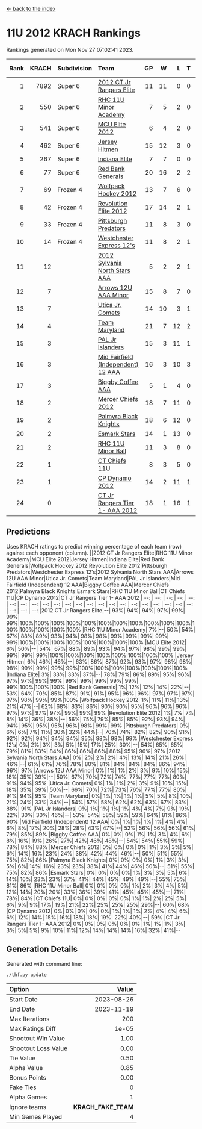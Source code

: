 [<- back to the index](readme.md)
# 11U 2012 KRACH Rankings
Rankings generated on Mon Nov 27 07:02:41 2023.

Rank|KRACH|Subdivision|Team|GP|W|L|T|OTW|OTL|SoS|Exp Wins|Win Diff
---:|---:|:---|:---|---:|---:|---:|---:|---:|---:|---:|---:|---:
1|7892|Super 6|[2012 CT Jr Rangers Elite](https://gamesheetstats.com/seasons/3664/teams/140909/schedule)|11|11|0|0|0|0|136|11.8|-0.0
2|550|Super 6|[RHC 11U Minor Academy](https://gamesheetstats.com/seasons/3664/teams/140913/schedule)|7|5|2|0|0|1|1140|5.8|-0.0
3|541|Super 6|[MCU Elite 2012](https://gamesheetstats.com/seasons/3664/teams/140908/schedule)|6|4|2|0|2|0|309|4.8|-0.0
4|462|Super 6|[Jersey Hitmen](https://gamesheetstats.com/seasons/3664/teams/140915/schedule)|15|12|3|0|0|0|1061|12.8|-0.0
5|267|Super 6|[Indiana Elite](https://gamesheetstats.com/seasons/3664/teams/144355/schedule)|7|7|0|0|0|0|5|7.9|0.0
6|77|Super 6|[Red Bank Generals](https://gamesheetstats.com/seasons/3664/teams/140916/schedule)|20|16|2|2|2|0|34|17.9|0.0
7|69|Frozen 4|[Wolfpack Hockey 2012](https://gamesheetstats.com/seasons/3664/teams/140914/schedule)|13|7|6|0|0|1|1287|7.8|-0.0
8|42|Frozen 4|[Revolution Elite 2012](https://gamesheetstats.com/seasons/3664/teams/140924/schedule)|17|14|2|1|1|0|15|15.4|0.0
9|33|Frozen 4|[Pittsburgh Predators](https://gamesheetstats.com/seasons/3664/teams/140925/schedule)|11|8|3|0|0|1|22|8.9|0.0
10|14|Frozen 4|[Westchester Express 12's](https://gamesheetstats.com/seasons/3664/teams/140919/schedule)|11|8|2|1|1|0|7|9.4|0.0
11|12||[2012 Sylvania North Stars AAA](https://gamesheetstats.com/seasons/3664/teams/162461/schedule)|5|2|2|1|0|0|91|3.4|0.0
12|7||[Arrows 12U AAA Minor](https://gamesheetstats.com/seasons/3664/teams/140920/schedule)|15|8|7|0|1|0|74|8.9|0.0
13|7||[Utica Jr. Comets](https://gamesheetstats.com/seasons/3664/teams/140923/schedule)|14|10|3|1|2|0|11|11.4|0.0
14|4||[Team Maryland](https://gamesheetstats.com/seasons/3664/teams/140928/schedule)|21|7|12|2|1|0|1453|8.9|0.0
15|3||[PAL Jr Islanders](https://gamesheetstats.com/seasons/3664/teams/140921/schedule)|15|3|11|1|0|2|1037|4.4|0.0
16|3||[Mid Fairfield (Independent) 12 AAA](https://gamesheetstats.com/seasons/3664/teams/140910/schedule)|16|3|10|3|0|2|48|5.4|0.0
17|3||[Biggby Coffee AAA](https://gamesheetstats.com/seasons/3664/teams/144354/schedule)|5|1|4|0|0|0|92|1.9|0.0
18|2||[Mercer Chiefs 2012](https://gamesheetstats.com/seasons/3664/teams/140918/schedule)|18|7|11|0|0|1|10|7.9|0.0
19|2||[Palmyra Black Knights](https://gamesheetstats.com/seasons/3664/teams/140927/schedule)|18|6|12|0|0|1|14|6.9|0.0
20|2||[Esmark Stars](https://gamesheetstats.com/seasons/3664/teams/140926/schedule)|14|1|13|0|0|0|166|1.9|0.0
21|2||[RHC 11U Minor Ball](https://gamesheetstats.com/seasons/3664/teams/140917/schedule)|11|3|8|0|0|0|20|3.9|0.0
22|1||[CT Chiefs 11U](https://gamesheetstats.com/seasons/3664/teams/140912/schedule)|8|3|5|0|0|1|2|3.9|0.0
23|1||[CP Dynamo 2012](https://gamesheetstats.com/seasons/3664/teams/140922/schedule)|14|2|11|1|0|0|65|3.4|0.0
24|0||[CT Jr Rangers Tier 1- AAA 2012](https://gamesheetstats.com/seasons/3664/teams/140911/schedule)|18|1|16|1|0|0|64|2.4|0.0

## Predictions
Uses KRACH ratings to predict winning percentage of each team (row) against each opponent (column).
||2012 CT Jr Rangers Elite|RHC 11U Minor Academy|MCU Elite 2012|Jersey Hitmen|Indiana Elite|Red Bank Generals|Wolfpack Hockey 2012|Revolution Elite 2012|Pittsburgh Predators|Westchester Express 12's|2012 Sylvania North Stars AAA|Arrows 12U AAA Minor|Utica Jr. Comets|Team Maryland|PAL Jr Islanders|Mid Fairfield (Independent) 12 AAA|Biggby Coffee AAA|Mercer Chiefs 2012|Palmyra Black Knights|Esmark Stars|RHC 11U Minor Ball|CT Chiefs 11U|CP Dynamo 2012|CT Jr Rangers Tier 1- AAA 2012
| --: | --: | --: | --: | --: | --: | --: | --: | --: | --: | --: | --: | --: | --: | --: | --: | --: | --: | --: | --: | --: | --: | --: | --: | --: 
|2012 CT Jr Rangers Elite|--| 93%| 94%| 94%| 97%| 99%| 99%| 99%|100%|100%|100%|100%|100%|100%|100%|100%|100%|100%|100%|100%|100%|100%|100%|100%
|RHC 11U Minor Academy|  7%|--| 50%| 54%| 67%| 88%| 89%| 93%| 94%| 98%| 98%| 99%| 99%| 99%| 99%| 99%|100%|100%|100%|100%|100%|100%|100%|100%
|MCU Elite 2012|  6%| 50%|--| 54%| 67%| 88%| 89%| 93%| 94%| 97%| 98%| 99%| 99%| 99%| 99%| 99%|100%|100%|100%|100%|100%|100%|100%|100%
|Jersey Hitmen|  6%| 46%| 46%|--| 63%| 86%| 87%| 92%| 93%| 97%| 98%| 98%| 98%| 99%| 99%| 99%| 99%|100%|100%|100%|100%|100%|100%|100%
|Indiana Elite|  3%| 33%| 33%| 37%|--| 78%| 79%| 86%| 89%| 95%| 96%| 97%| 97%| 99%| 99%| 99%| 99%| 99%| 99%| 99%| 99%|100%|100%|100%
|Red Bank Generals|  1%| 12%| 12%| 14%| 22%|--| 53%| 64%| 70%| 85%| 87%| 91%| 91%| 95%| 96%| 96%| 97%| 97%| 97%| 97%| 98%| 99%| 99%|100%
|Wolfpack Hockey 2012|  1%| 11%| 11%| 13%| 21%| 47%|--| 62%| 68%| 83%| 86%| 90%| 90%| 95%| 96%| 96%| 96%| 97%| 97%| 97%| 97%| 99%| 99%| 99%
|Revolution Elite 2012|  1%|  7%|  7%|  8%| 14%| 36%| 38%|--| 56%| 75%| 79%| 85%| 85%| 92%| 93%| 94%| 94%| 95%| 95%| 95%| 96%| 98%| 99%| 99%
|Pittsburgh Predators|  0%|  6%|  6%|  7%| 11%| 30%| 32%| 44%|--| 70%| 74%| 82%| 82%| 90%| 91%| 92%| 92%| 94%| 94%| 94%| 95%| 98%| 98%| 99%
|Westchester Express 12's|  0%|  2%|  3%|  3%|  5%| 15%| 17%| 25%| 30%|--| 54%| 65%| 65%| 79%| 81%| 83%| 84%| 86%| 86%| 86%| 88%| 95%| 96%| 97%
|2012 Sylvania North Stars AAA|  0%|  2%|  2%|  2%|  4%| 13%| 14%| 21%| 26%| 46%|--| 61%| 61%| 76%| 78%| 80%| 81%| 84%| 84%| 84%| 86%| 94%| 96%| 97%
|Arrows 12U AAA Minor|  0%|  1%|  1%|  2%|  3%|  9%| 10%| 15%| 18%| 35%| 39%|--| 50%| 67%| 70%| 72%| 74%| 77%| 77%| 77%| 80%| 91%| 94%| 95%
|Utica Jr. Comets|  0%|  1%|  1%|  2%|  3%|  9%| 10%| 15%| 18%| 35%| 39%| 50%|--| 66%| 70%| 72%| 73%| 76%| 77%| 77%| 80%| 91%| 94%| 95%
|Team Maryland|  0%|  1%|  1%|  1%|  1%|  5%|  5%|  8%| 10%| 21%| 24%| 33%| 34%|--| 54%| 57%| 58%| 62%| 62%| 63%| 67%| 83%| 88%| 91%
|PAL Jr Islanders|  0%|  1%|  1%|  1%|  1%|  4%|  4%|  7%|  9%| 19%| 22%| 30%| 30%| 46%|--| 53%| 54%| 58%| 59%| 59%| 64%| 81%| 86%| 90%
|Mid Fairfield (Independent) 12 AAA|  0%|  1%|  1%|  1%|  1%|  4%|  4%|  6%|  8%| 17%| 20%| 28%| 28%| 43%| 47%|--| 52%| 56%| 56%| 56%| 61%| 79%| 85%| 89%
|Biggby Coffee AAA|  0%|  0%|  0%|  1%|  1%|  3%|  4%|  6%|  8%| 16%| 19%| 26%| 27%| 42%| 46%| 48%|--| 54%| 54%| 55%| 59%| 78%| 84%| 88%
|Mercer Chiefs 2012|  0%|  0%|  0%|  0%|  1%|  3%|  3%|  5%|  6%| 14%| 16%| 23%| 24%| 38%| 42%| 44%| 46%|--| 50%| 51%| 55%| 75%| 82%| 86%
|Palmyra Black Knights|  0%|  0%|  0%|  0%|  1%|  3%|  3%|  5%|  6%| 14%| 16%| 23%| 23%| 38%| 41%| 44%| 46%| 50%|--| 51%| 55%| 75%| 82%| 86%
|Esmark Stars|  0%|  0%|  0%|  0%|  1%|  3%|  3%|  5%|  6%| 14%| 16%| 23%| 23%| 37%| 41%| 44%| 45%| 49%| 49%|--| 55%| 75%| 81%| 86%
|RHC 11U Minor Ball|  0%|  0%|  0%|  0%|  1%|  2%|  3%|  4%|  5%| 12%| 14%| 20%| 20%| 33%| 36%| 39%| 41%| 45%| 45%| 45%|--| 71%| 78%| 84%
|CT Chiefs 11U|  0%|  0%|  0%|  0%|  0%|  1%|  1%|  2%|  2%|  5%|  6%|  9%|  9%| 17%| 19%| 21%| 22%| 25%| 25%| 25%| 29%|--| 60%| 68%
|CP Dynamo 2012|  0%|  0%|  0%|  0%|  0%|  1%|  1%|  1%|  2%|  4%|  4%|  6%|  6%| 12%| 14%| 15%| 16%| 18%| 18%| 19%| 22%| 40%|--| 59%
|CT Jr Rangers Tier 1- AAA 2012|  0%|  0%|  0%|  0%|  0%|  0%|  1%|  1%|  1%|  3%|  3%|  5%|  5%|  9%| 10%| 11%| 12%| 14%| 14%| 14%| 16%| 32%| 41%|--

## Generation Details

Generated with command line:
```
./thf.py update
```

| Option | Value |
| :----- | ----: |
| Start Date | 2023-08-26 |
| End Date | 2023-11-19 |
| Max Iterations | 200 |
| Max Ratings Diff | 1e-05 |
| Shootout Win Value | 1.00 |
| Shootout Loss Value | 0.00 |
| Tie Value | 0.50 |
| Alpha Value | 0.85 |
| Bonus Points | 0.00 |
| Fake Ties | 0 |
| Alpha Games | 1 |
| Ignore teams | __KRACH_FAKE_TEAM__ |
| Min Games Played | 4 |

